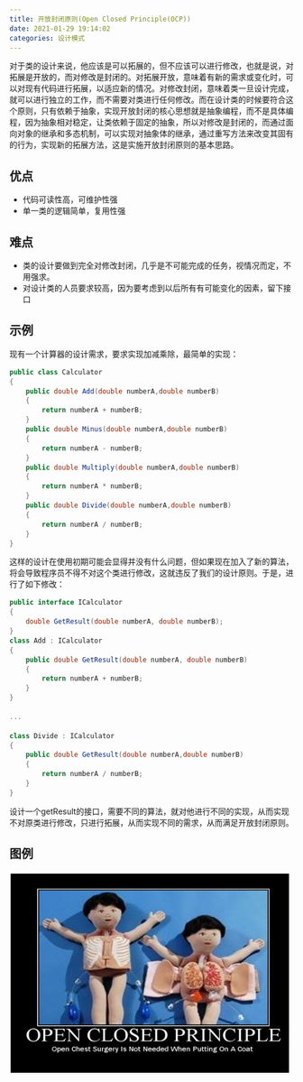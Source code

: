 ```yaml
---
title: 开放封闭原则(Open Closed Principle(OCP))
date: 2021-01-29 19:14:02
categories: 设计模式
---
```


对于类的设计来说，他应该是可以拓展的，但不应该可以进行修改，也就是说，对拓展是开放的，而对修改是封闭的。对拓展开放，意味着有新的需求或变化时，可以对现有代码进行拓展，以适应新的情况。对修改封闭，意味着类一旦设计完成，就可以进行独立的工作，而不需要对类进行任何修改。而在设计类的时候要符合这个原则，只有依赖于抽象，实现开放封闭的核心思想就是抽象编程，而不是具体编程，因为抽象相对稳定，让类依赖于固定的抽象，所以对修改是封闭的，而通过面向对象的继承和多态机制，可以实现对抽象体的继承，通过重写方法来改变其固有的行为，实现新的拓展方法，这是实施开放封闭原则的基本思路。

## 优点

* 代码可读性高，可维护性强
* 单一类的逻辑简单，复用性强

## 难点

* 类的设计要做到完全对修改封闭，几乎是不可能完成的任务，视情况而定，不用强求。
* 对设计类的人员要求较高，因为要考虑到以后所有有可能变化的因素，留下接口

## 示例

现有一个计算器的设计需求，要求实现加减乘除，最简单的实现：

~~~ c#
public class Calculator
{
    public double Add(double numberA,double numberB)
    {
        return numberA + numberB;
    }
    public double Minus(double numberA,double numberB)
    {
        return numberA - numberB;
    }
    public double Multiply(double numberA,double numberB)
    {
        return numberA * numberB;
    }
    public double Divide(double numberA,double numberB)
    {
        return numberA / numberB;
    }
}
~~~

这样的设计在使用初期可能会显得并没有什么问题，但如果现在加入了新的算法，将会导致程序员不得不对这个类进行修改，这就违反了我们的设计原则。于是，进行了如下修改：

~~~ c#
public interface ICalculator
{
    double GetResult(double numberA, double numberB);
}
class Add : ICalculator
{
    public double GetResult(double numberA, double numberB)
    {
        return numberA + numberB;
    }
}

...

class Divide : ICalculator
{
    public double GetResult(double numberA,double numberB)
    {
        return numberA / numberB;
    }
}
~~~

设计一个getResult的接口，需要不同的算法，就对他进行不同的实现，从而实现不对原类进行修改，只进行拓展，从而实现不同的需求，从而满足开放封闭原则。

## 图例

![开放封闭原则](/images/DesignPattern/OCP.png)
